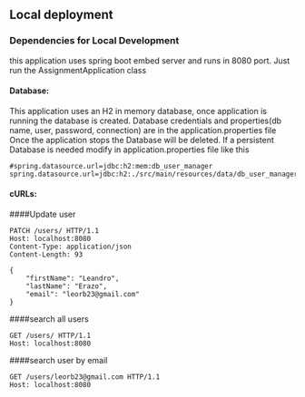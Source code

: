 ## Local deployment
### Dependencies for Local Development
this application uses spring boot embed server and runs in 8080 port.
Just run the AssignmentApplication class

#### Database:
This application uses an H2 in memory database, once application is running the database is created.
Database credentials and properties(db name, user, password, connection) are in the application.properties file
Once the application stops the Database will be deleted.
If a persistent Database is needed modify in application.properties file like this
```
#spring.datasource.url=jdbc:h2:mem:db_user_manager
spring.datasource.url=jdbc:h2:./src/main/resources/data/db_user_manager
```

#### cURLs:
####Update user
```
PATCH /users/ HTTP/1.1
Host: localhost:8080
Content-Type: application/json
Content-Length: 93

{
    "firstName": "Leandro",
    "lastName": "Erazo",
    "email": "leorb23@gmail.com"
}
```
####search all users
```
GET /users/ HTTP/1.1
Host: localhost:8080
```

####search user by email
```
GET /users/leorb23@gmail.com HTTP/1.1
Host: localhost:8080
```